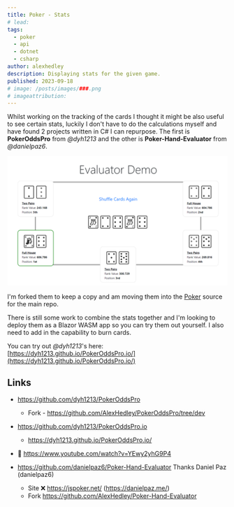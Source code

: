 ```yaml
---
title: Poker - Stats
# lead:
tags:
  - poker
  - api
  - dotnet
  - csharp
author: alexhedley
description: Displaying stats for the given game.
published: 2023-09-18
# image: /posts/images/###.png
# imageattribution:
---
```


<!-- # Poker - Stats -->

<?# Markdown ?>
<?!^ "./../includes/posts/poker.md" /?>
<?#/ Markdown ?>

Whilst working on the tracking of the cards I thought it might be also useful to see certain stats, luckily I don't have to do the calculations myself and have found 2 projects written in C# I can repurpose. The first is **PokerOddsPro** from _@dyh1213_ and the other is **Poker-Hand-Evaluator** from _@danielpaz6_.

<?# YouTube YEwy2yhG9P4 /?>

![Evaluator Demo](https://raw.githubusercontent.com/AlexHedley/Poker-Hand-Evaluator/master/images/webdemo.png "Evaluator Demo")

I'm forked them to keep a copy and am moving them into the [Poker](https://github.com/AlexHedley/poker-recording/tree/app/src/Poker) source for the main repo.

There is still some work to combine the stats together and I'm looking to deploy them as a Blazor WASM app so you can try them out yourself. I also need to add in the capability to burn cards.

You can try out _@dyh1213_'s here: [https://dyh1213.github.io/PokerOddsPro.io/](https://dyh1213.github.io/PokerOddsPro.io/)

## Links

- https://github.com/dyh1213/PokerOddsPro
  - Fork - https://github.com/AlexHedley/PokerOddsPro/tree/dev
- https://github.com/dyh1213/PokerOddsPro.io
  - https://dyh1213.github.io/PokerOddsPro.io/
- 📼 https://www.youtube.com/watch?v=YEwy2yhG9P4

- https://github.com/danielpaz6/Poker-Hand-Evaluator Thanks Daniel Paz (danielpaz6)
  - Site ❌ https://jspoker.net/ (https://danielpaz.me/)
  - Fork https://github.com/AlexHedley/Poker-Hand-Evaluator
